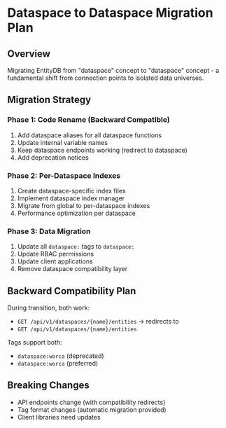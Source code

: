 # Dataspace to Dataspace Migration Plan

## Overview
Migrating EntityDB from "dataspace" concept to "dataspace" concept - a fundamental shift from connection points to isolated data universes.

## Migration Strategy

### Phase 1: Code Rename (Backward Compatible)
1. Add dataspace aliases for all dataspace functions
2. Update internal variable names
3. Keep dataspace endpoints working (redirect to dataspace)
4. Add deprecation notices

### Phase 2: Per-Dataspace Indexes
1. Create dataspace-specific index files
2. Implement dataspace index manager
3. Migrate from global to per-dataspace indexes
4. Performance optimization per dataspace

### Phase 3: Data Migration
1. Update all `dataspace:` tags to `dataspace:`
2. Update RBAC permissions
3. Update client applications
4. Remove dataspace compatibility layer

## Backward Compatibility Plan

During transition, both work:
- `GET /api/v1/dataspaces/{name}/entities` → redirects to
- `GET /api/v1/dataspaces/{name}/entities`

Tags support both:
- `dataspace:worca` (deprecated)
- `dataspace:worca` (preferred)

## Breaking Changes
- API endpoints change (with compatibility redirects)
- Tag format changes (automatic migration provided)
- Client libraries need updates